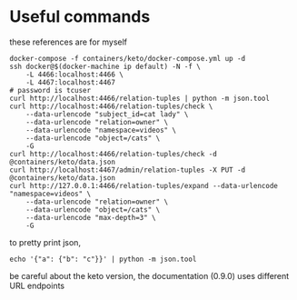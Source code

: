 # Useful commands
these references are for myself
```shell
docker-compose -f containers/keto/docker-compose.yml up -d
ssh docker@$(docker-machine ip default) -N -f \
    -L 4466:localhost:4466 \
    -L 4467:localhost:4467
# password is tcuser
curl http://localhost:4466/relation-tuples | python -m json.tool
curl http://localhost:4466/relation-tuples/check \
    --data-urlencode "subject_id=cat lady" \
    --data-urlencode "relation=owner" \
    --data-urlencode "namespace=videos" \
    --data-urlencode "object=/cats" \
    -G
curl http://localhost:4466/relation-tuples/check -d @containers/keto/data.json
curl http://localhost:4467/admin/relation-tuples -X PUT -d @containers/keto/data.json
curl http://127.0.0.1:4466/relation-tuples/expand --data-urlencode "namespace=videos" \
    --data-urlencode "relation=owner" \
    --data-urlencode "object=/cats" \
    --data-urlencode "max-depth=3" \
    -G
```
to pretty print json,
```shell
echo '{"a": {"b": "c"}}' | python -m json.tool
```
be careful about the keto version, the documentation (0.9.0) uses different URL endpoints